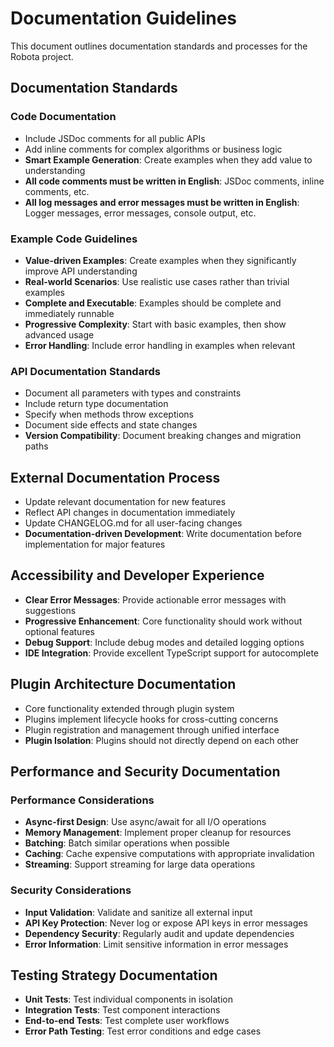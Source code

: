 # Documentation Guidelines

This document outlines documentation standards and processes for the Robota project.

## Documentation Standards

### Code Documentation

- Include JSDoc comments for all public APIs
- Add inline comments for complex algorithms or business logic
- **Smart Example Generation**: Create examples when they add value to understanding
- **All code comments must be written in English**: JSDoc comments, inline comments, etc.
- **All log messages and error messages must be written in English**: Logger messages, error messages, console output, etc.

### Example Code Guidelines

- **Value-driven Examples**: Create examples when they significantly improve API understanding
- **Real-world Scenarios**: Use realistic use cases rather than trivial examples
- **Complete and Executable**: Examples should be complete and immediately runnable
- **Progressive Complexity**: Start with basic examples, then show advanced usage
- **Error Handling**: Include error handling in examples when relevant

### API Documentation Standards

- Document all parameters with types and constraints
- Include return type documentation
- Specify when methods throw exceptions
- Document side effects and state changes
- **Version Compatibility**: Document breaking changes and migration paths

## External Documentation Process

- Update relevant documentation for new features
- Reflect API changes in documentation immediately
- Update CHANGELOG.md for all user-facing changes
- **Documentation-driven Development**: Write documentation before implementation for major features

## Accessibility and Developer Experience

- **Clear Error Messages**: Provide actionable error messages with suggestions
- **Progressive Enhancement**: Core functionality should work without optional features
- **Debug Support**: Include debug modes and detailed logging options
- **IDE Integration**: Provide excellent TypeScript support for autocomplete

## Plugin Architecture Documentation

- Core functionality extended through plugin system
- Plugins implement lifecycle hooks for cross-cutting concerns
- Plugin registration and management through unified interface
- **Plugin Isolation**: Plugins should not directly depend on each other

## Performance and Security Documentation

### Performance Considerations

- **Async-first Design**: Use async/await for all I/O operations
- **Memory Management**: Implement proper cleanup for resources
- **Batching**: Batch similar operations when possible
- **Caching**: Cache expensive computations with appropriate invalidation
- **Streaming**: Support streaming for large data operations

### Security Considerations

- **Input Validation**: Validate and sanitize all external input
- **API Key Protection**: Never log or expose API keys in error messages
- **Dependency Security**: Regularly audit and update dependencies
- **Error Information**: Limit sensitive information in error messages

## Testing Strategy Documentation

- **Unit Tests**: Test individual components in isolation
- **Integration Tests**: Test component interactions
- **End-to-end Tests**: Test complete user workflows
- **Error Path Testing**: Test error conditions and edge cases 